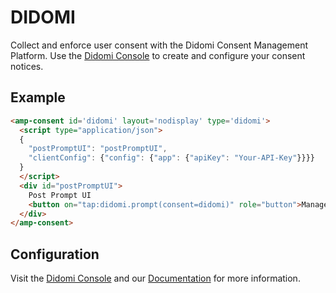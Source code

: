 <!---
Copyright 2019 The AMP HTML Authors. All Rights Reserved.

Licensed under the Apache License, Version 2.0 (the "License");
you may not use this file except in compliance with the License.
You may obtain a copy of the License at

      http://www.apache.org/licenses/LICENSE-2.0

Unless required by applicable law or agreed to in writing, software
distributed under the License is distributed on an "AS-IS" BASIS,
WITHOUT WARRANTIES OR CONDITIONS OF ANY KIND, either express or implied.
See the License for the specific language governing permissions and
limitations under the License.
-->

# DIDOMI

Collect and enforce user consent with the Didomi Consent Management Platform. Use the [Didomi Console](https://console.didomi.io/) to create and configure your consent notices.

## Example

```html
<amp-consent id='didomi' layout='nodisplay' type='didomi'>
  <script type="application/json">
  {
    "postPromptUI": "postPromptUI",
    "clientConfig": {"config": {"app": {"apiKey": "Your-API-Key"}}}}
  }
  </script>
  <div id="postPromptUI">
    Post Prompt UI
    <button on="tap:didomi.prompt(consent=didomi)" role="button">Manage</button>
  </div>
</amp-consent>
```

## Configuration

Visit the [Didomi Console](https://console.didomi.io/) and our [Documentation](https://developers.didomi.io/cmp/amp) for more information.
